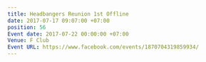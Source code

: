 ```yaml
---
title: Headbangers Reunion 1st Offline
date: 2017-07-17 09:07:00 +07:00
position: 56
Event date: 2017-07-22 00:00:00 +07:00
Venue: F Club
Event URL: https://www.facebook.com/events/1870704319859934/
---
```


